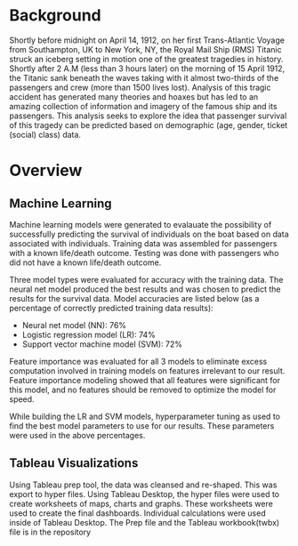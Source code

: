 # Background
Shortly before midnight on April 14, 1912, on her first Trans-Atlantic Voyage from Southampton, UK to New York, NY, the Royal Mail Ship (RMS) Titanic struck an iceberg setting in motion one of the greatest tragedies in history. Shortly after 2 A.M  (less than 3 hours later) on the morning of 15 April 1912, the Titanic sank beneath the waves taking with it almost two-thirds of the passengers and crew (more than 1500 lives lost). Analysis of this tragic accident has generated many theories and hoaxes but has led to an amazing collection of information and imagery of the famous ship and its passengers. This analysis seeks to explore the idea that passenger survival of this tragedy can be predicted based on demographic (age, gender, ticket (social) class) data.

# Overview

## Machine Learning
Machine learning models were generated to evalauate the possibility of successfully predicting the survival of individuals on the boat based on data associated with individuals. Training data was assembled for passengers with a known life/death outcome. Testing was done with passengers who did not have a known life/death outcome.

Three model types were evaluated for accuracy with the training data. The neural net model produced the best results and was chosen to predict the results for the survival data. Model accuracies are listed below (as a percentage of correctly predicted training data results):
* Neural net model (NN): 76%
* Logistic regression model (LR): 74%
* Support vector machine model (SVM): 72%

Feature importance was evaluated for all 3 models to eliminate excess computation involved in training models on features irrelevant to our result. Feature importance modeling showed that all features were significant for this model, and no features should be removed to optimize the model for speed.

While building the LR and SVM models, hyperparameter tuning as used to find the best model parameters to use for our results. These parameters were used in the above percentages.

## Tableau Visualizations
Using Tableau prep tool, the data was cleansed and re-shaped.  This was export to hyper files. Using Tableau Desktop, the hyper files were used to create worksheets of maps, charts and graphs.  These worksheets were used to create the final dashboards. Individual calculations were used inside of Tableau Desktop.  The Prep file and the Tableau workbook(twbx) file is in the repository
